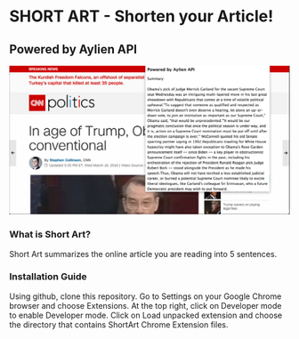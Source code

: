 SHORT ART - Shorten your Article!
=======
Powered by Aylien API
-------

![](shortart.png?raw=true)

### What is Short Art?

Short Art summarizes the online article you are reading into 5 sentences.


### Installation Guide

Using github, clone this repository. Go to Settings on your Google Chrome browser and choose Extensions. At the top right, click on Developer mode to enable Developer mode. Click on Load unpacked extension and choose the directory that contains ShortArt Chrome Extension files.

